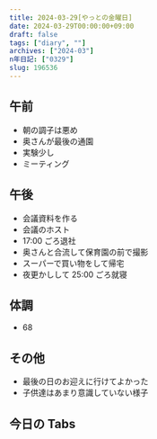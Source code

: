 ```yaml
---
title: 2024-03-29[やっとの金曜日]
date: 2024-03-29T00:00:00+09:00
draft: false
tags: ["diary", ""]
archives: ["2024-03"]
n年日記: ["0329"]
slug: 196536
---
```


## 午前

- 朝の調子は悪め
- 奥さんが最後の通園
- 実験少し
- ミーティング

## 午後

- 会議資料を作る
- 会議のホスト
- 17:00 ごろ退社
- 奥さんと合流して保育園の前で撮影
- スーパーで買い物をして帰宅
- 夜更かしして 25:00 ごろ就寝

## 体調

- 68

## その他

- 最後の日のお迎えに行けてよかった
- 子供達はあまり意識していない様子

## 今日の Tabs

